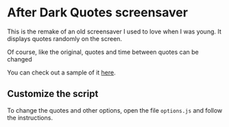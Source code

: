 # After Dark Quotes screensaver
This is the remake of an old screensaver I used to love when I was young. It displays quotes randomly on the screen.

Of course, like the original, quotes and time between quotes can be changed

You can check out a sample of it [here](https://maxlefou.gitlab.io/adquotes/).

## Customize the script
To change the quotes and other options, open the file `options.js` and follow the instructions.